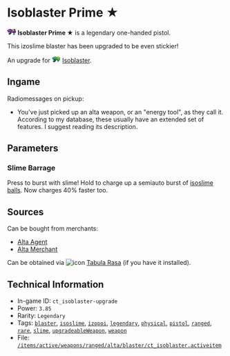 # Isoblaster Prime ★

<img src="https://raw.githubusercontent.com/Ceterai/Enternia/main/items/active/weapons/ranged/alta/blaster/ct_isoblaster_2.png" alt="Isoblaster Prime ★ icon" loading="lazy" width="auto" height="16px"/> **Isoblaster Prime ★** is a legendary one-handed pistol.

This izoslime blaster has been upgraded to be even stickier!

An upgrade for <img src="https://raw.githubusercontent.com/Ceterai/Enternia/main/items/active/weapons/ranged/alta/blaster/ct_isoblaster.png" alt="Isoblaster icon" loading="lazy" width="auto" height="16px"/> [Isoblaster](https://ceterai.github.io/MyEnternia/Wiki/Isoblaster).

## Ingame

Radiomessages on pickup:

- You've just picked up an alta weapon, or an "energy tool", as they call it. According to my database, these usually have an extended set of features. I suggest reading its description.

## Parameters

### Slime Barrage

Press to burst with slime! Hold to charge up a semiauto burst of [isoslime balls](https://ceterai.github.io/MyEnternia/Wiki/isoslimeballs). Now charges 40% faster too.

## Sources

Can be bought from merchants:

- [Alta Agent](https://ceterai.github.io/MyEnternia/Wiki/AltaAgent)
- [Alta Merchant](https://ceterai.github.io/MyEnternia/Wiki/AltaMerchant)

Can be obtained via <img src="https://steamuserimages-a.akamaihd.net/ugc/263843960696222713/3EC9A7C005541F7D577EBCB8C5736B4EFC9973D6/" alt="icon" width="8" height="12"/> [Tabula Rasa](https://community.playstarbound.com/resources/the-tabula-rasa.3222/) (if you have it installed).

## Technical Information

- In-game ID: `ct_isoblaster-upgrade`
- Power: `3.85`
- Rarity: `Legendary`
- Tags: [`blaster`](https://ceterai.github.io/MyEnternia/Wiki/Tags/Blaster), [`isoslime`](https://ceterai.github.io/MyEnternia/Wiki/Tags/Isoslime), [`izopoi`](https://ceterai.github.io/MyEnternia/Wiki/Tags/Izopoi), [`legendary`](https://ceterai.github.io/MyEnternia/Wiki/Tags/Legendary), [`physical`](https://ceterai.github.io/MyEnternia/Wiki/Tags/Physical), [`pistol`](https://ceterai.github.io/MyEnternia/Wiki/Tags/Pistol), [`ranged`](https://ceterai.github.io/MyEnternia/Wiki/Tags/Ranged), [`rare`](https://ceterai.github.io/MyEnternia/Wiki/Tags/Rare), [`slime`](https://ceterai.github.io/MyEnternia/Wiki/Tags/Slime), [`upgradeableWeapon`](https://ceterai.github.io/MyEnternia/Wiki/Tags/UpgradeableWeapon), [`weapon`](https://ceterai.github.io/MyEnternia/Wiki/Tags/Weapon)
- File: [`/items/active/weapons/ranged/alta/blaster/ct_isoblaster.activeitem`](https://github.com/Ceterai/Enternia/blob/main/items/active/weapons/ranged/alta/blaster/ct_isoblaster.activeitem)
